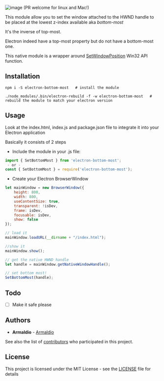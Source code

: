 ![image](https://badgen.net/badge/platform/Windows%20only?list=1) (PR welcome for linux and Mac!)

This module allow you to set the window attached to the HWND handle to be placed at the lowest z-index available aka *bottom-most*

It's the inverse of top-most.

Electron indeed have a top-most property but do not have a bottom-most one.

This native module is a wrapper around [SetWindowPosition](https://msdn.microsoft.com/en-us/library/windows/desktop/ms633545(v=vs.85).aspx) Win32 API function.

## Installation

```shell
npm i -S electron-bottom-most   # install the module

./node_modules/.bin/electron-rebuild -f -w electron-bottom-most   # rebuild the module to match your electron version
```

## Usage
Look at the index.html, index.js and package.json file to integrate it into your Electron application

Basically it consists of 2 steps

* Include the module in your .js file:
```js
import { SetBottomMost } from 'electron-bottom-most';
 - or -
const { SetBottomMost } = require('electron-bottom-most');
```
* Create your Electron BrowserWindow
```js
let mainWindow = new BrowserWindow({
    height: 800,
    width: 800,
    useContentSize: true,
    transparent: !isDev,
    frame: isDev,
    focusable: isDev,
    show: false
});

// load it
mainWindow.loadURL(__dirname + "/index.html");

//show it
mainWindow.show();

// get the native HWND handle
let handle = mainWindow.getNativeWindowHandle();

// set bottom most!
SetBottomMost(handle);

```

## Todo
- [ ] Make it safe please


## Authors

* **Armaldio** - [Armaldio](https://github.com/armaldio)

See also the list of [contributors](https://github.com/armaldio/electron-bottom-most/contributors) who participated in this project.

## License

This project is licensed under the MIT License - see the [LICENSE](LICENSE) file for details
